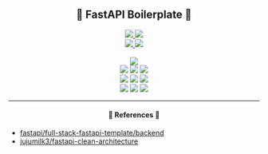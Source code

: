 <h2 align = "center">
    💨 FastAPI Boilerplate 💨
</h2>

<p align="center">
<a href="https://github.com/zerohertz/fastapi-boilerplate">
    <img src="https://img.shields.io/badge/GitHub-181717?style=for-the-badge&logo=GitHub&logoColor=white"/>
</a>
<a href="https://api.zerohertz.xyz/docs">
    <img src="https://img.shields.io/badge/Swagger-85EA2D?style=for-the-badge&logo=Swagger&logoColor=white"/>
</a>
<br />
<a href = "https://hub.docker.com/r/zerohertzkr/fastapi-boilerplate">
    <img src="https://img.shields.io/docker/v/zerohertzkr/fastapi-boilerplate?style=flat&logo=Docker&label=docker.io/zerohertzkr/fastapi-boilerplate"/>
</a>
<a href = "https://github.com/Zerohertz/fastapi-boilerplate/pkgs/container/fastapi-boilerplate">
    <img src="https://img.shields.io/docker/v/zerohertzkr/fastapi-boilerplate?style=flat&logo=Docker&label=ghcr.io/zerohertz/fastapi-boilerplate"/>
</a>
<br />
<br />
<img src="https://img.shields.io/badge/FastAPI-009688?style=for-the-badge&logo=FastAPI&logoColor=white"/>
<br />
<img src="https://img.shields.io/badge/uv-DE5FE9?style=flat&logo=uv&logoColor=white"/> <img src="https://img.shields.io/badge/Pydantic-E92063?style=flat&logo=Pydantic&logoColor=white"/> <img src="https://img.shields.io/badge/SQLAlchemy-D71F00?style=flat&logo=SQLAlchemy&logoColor=white"/>
<br />
<img src="https://img.shields.io/badge/Pytest-0A9EDC?style=flat&logo=pytest&logoColor=white"/> <a href="https://codecov.io/github/Zerohertz/fastapi-boilerplate" ><img src="https://codecov.io/github/Zerohertz/fastapi-boilerplate/graph/badge.svg?token=8318TEPMVO"/></a> <img src="https://img.shields.io/badge/GitHub Actions-2088FF?style=flat&logo=githubactions&logoColor=white"/>
<br />
<img src="https://img.shields.io/badge/MySQL-4479A1?style=flat&logo=mysql&logoColor=white"/> <img src="https://img.shields.io/badge/Docker-2496ED?style=flat&logo=docker&logoColor=white"/> <img src="https://img.shields.io/badge/Kubernetes-326CE5?style=flat&logo=Kubernetes&logoColor=white"/>
</p>

---

<h4 align = "center">
    📜 References 📜
</h4>

- [fastapi/full-stack-fastapi-template/backend](https://github.com/fastapi/full-stack-fastapi-template/tree/master/backend)
- [jujumilk3/fastapi-clean-architecture](https://github.com/jujumilk3/fastapi-clean-architecture)
